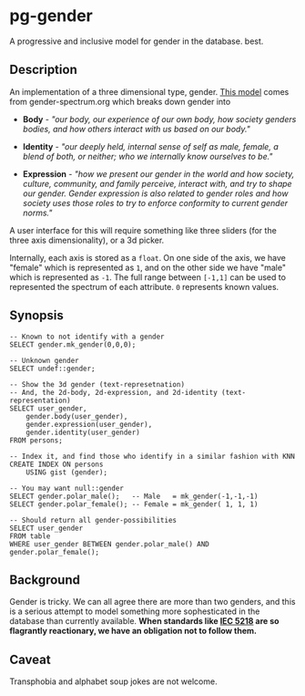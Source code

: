 pg-gender
====

A progressive and inclusive model for gender in the database.
best.

Description
----

An implementation of a three dimensional type, gender. [This
model](https://www.genderspectrum.org/quick-links/understanding-gender/) comes
from gender-spectrum.org which breaks down gender into

* **Body** - *"our body, our experience of our own body, how society genders
bodies, and how others interact with us based on our body."*

* **Identity** - *"our deeply held, internal sense of self as male, female, a
blend of both, or neither; who we internally know ourselves to be."*

* **Expression** - *"how we present our gender in the world and how society,
culture, community, and family perceive, interact with, and try to shape our
gender. Gender expression is also related to gender roles and how society uses
those roles to try to enforce conformity to current gender norms."*

A user interface for this will require something like three sliders (for the
three axis dimensionality), or a 3d picker.

Internally, each axis is stored as a `float`. On one side of the axis, we have
"female" which is represented as `1`, and on the other side we have "male"
which is represented as `-1`. The full range between `[-1,1]` can be used to
represented the spectrum of each attribute. `0` represents known values.

Synopsis
----

	-- Known to not identify with a gender
	SELECT gender.mk_gender(0,0,0);

	-- Unknown gender
	SELECT undef::gender;

	-- Show the 3d gender (text-represetnation)
	-- And, the 2d-body, 2d-expression, and 2d-identity (text-representation)
	SELECT user_gender,
		gender.body(user_gender),
		gender.expression(user_gender),
		gender.identity(user_gender)
	FROM persons;

	-- Index it, and find those who identify in a similar fashion with KNN
	CREATE INDEX ON persons
		USING gist (gender);

	-- You may want null::gender
	SELECT gender.polar_male();   -- Male   = mk_gender(-1,-1,-1)
	SELECT gender.polar_female(); -- Female = mk_gender( 1, 1, 1)

	-- Should return all gender-possibilities
	SELECT user_gender
	FROM table
	WHERE user_gender BETWEEN gender.polar_male() AND gender.polar_female();

Background
----

Gender is tricky. We can all agree there are more than two genders, and this is
a serious attempt to model something more sophesticated in the database than
currently available. **When standards like [IEC 5218](https://en.wikipedia.org/wiki/ISO/IEC_5218) are so flagrantly reactionary, we have an obligation not to follow them.**

Caveat
----

Transphobia and alphabet soup jokes are not welcome.
